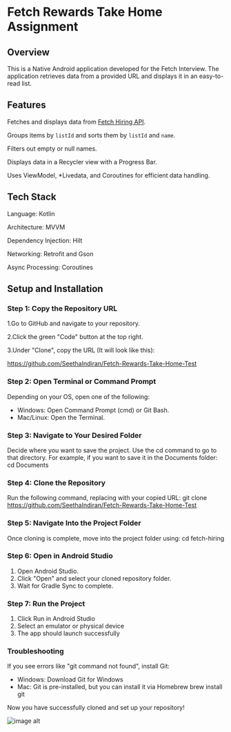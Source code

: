 # Fetch Rewards Take Home Assignment 
## Overview
This is a Native  Android application developed for the Fetch Interview. The application retrieves data from a provided URL and displays it in an easy-to-read list.

## Features
 Fetches and displays data from [Fetch Hiring API](https://fetch-hiring.s3.amazonaws.com/hiring.json).

 Groups items by `listId` and sorts them by `listId` and `name`. 
 
 Filters out empty or null names. 
 
 Displays data in a Recycler view with a Progress Bar. 

 Uses ViewModel, *Livedata, and Coroutines for efficient data handling.  

## Tech Stack
Language: Kotlin

Architecture: MVVM

Dependency Injection: Hilt

Networking: Retrofit and Gson

Async Processing: Coroutines

## Setup and Installation
### Step 1: Copy the Repository URL
1.Go to GitHub and navigate to your repository.

2.Click the green "Code" button at the top right.

3.Under "Clone", copy the URL (It will look like this):

https://github.com/SeethaIndiran/Fetch-Rewards-Take-Home-Test

###  Step 2: Open Terminal or Command Prompt
Depending on your OS, open one of the following:
* Windows: Open Command Prompt (cmd) or Git Bash.
* Mac/Linux: Open the Terminal.

###  Step 3: Navigate to Your Desired Folder
Decide where you want to save the project. Use the cd command to go to that directory.
For example, if you want to save it in the Documents folder:
cd Documents

###  Step 4: Clone the Repository
Run the following command, replacing <repo-url> with your copied URL:
git clone 
https://github.com/SeethaIndiran/Fetch-Rewards-Take-Home-Test

### Step 5: Navigate Into the Project Folder
Once cloning is complete, move into the project folder using:
cd fetch-hiring

###  Step 6: Open in Android Studio
1. Open Android Studio.
2. Click "Open" and select your cloned repository folder.
3. Wait for Gradle Sync to complete.

### Step 7: Run the Project
1. Click Run  in Android Studio
2. Select an emulator or physical device
3. The app should launch successfully

### Troubleshooting
If you see errors like "git command not found", install Git:
* Windows: Download Git for Windows
* Mac: Git is pre-installed, but you can install it via Homebrew
  brew install git

Now you have successfully cloned and set up your repository! 
     
![image alt](https://github.com/SeethaIndiran/Fetch-Rewards-Take-Home-Test/blob/54233048f4c554dec2e167f4911b88f0039b6262/Copy%20of%20Untitled%20Design%20(1).png)
